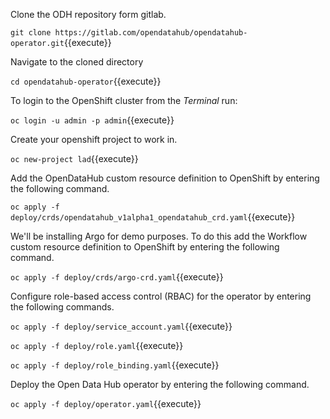 Clone the ODH repository form gitlab. 

`git clone https://gitlab.com/opendatahub/opendatahub-operator.git`{{execute}}

Navigate to the cloned directory

`cd opendatahub-operator`{{execute}}

To login to the OpenShift cluster from the _Terminal_ run:

`oc login -u admin -p admin`{{execute}}

Create your openshift project to work in.

`oc new-project lad`{{execute}}

Add the OpenDataHub custom resource definition to OpenShift by entering the following command.

`oc apply -f deploy/crds/opendatahub_v1alpha1_opendatahub_crd.yaml`{{execute}}

We'll be installing Argo for demo purposes.
To do this add the Workflow custom resource definition to OpenShift by entering the following command.

`oc apply -f deploy/crds/argo-crd.yaml`{{execute}}

Configure role-based access control (RBAC) for the operator by entering the following commands.

`oc apply -f deploy/service_account.yaml`{{execute}}

`oc apply -f deploy/role.yaml`{{execute}}

`oc apply -f deploy/role_binding.yaml`{{execute}}

Deploy the Open Data Hub operator by entering the following command.

`oc apply -f deploy/operator.yaml`{{execute}}